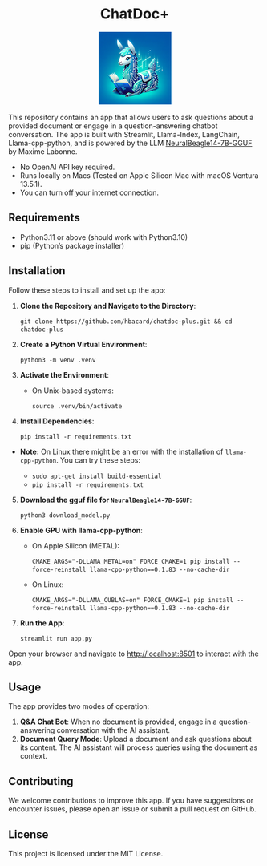 
<h1 align="center">ChatDoc+</h1>

<p align="center">
  <img src="./imgs/llama_ai.png" alt="">


This repository contains an app that allows users to ask questions about a provided document or engage in a question-answering chatbot conversation. The app is built with Streamlit, Llama-Index, LangChain, Llama-cpp-python, and is powered by the LLM [NeuralBeagle14-7B-GGUF](https://huggingface.co/mlabonne/NeuralBeagle14-7B-GGUF) by Maxime Labonne.

- No OpenAI API key required.
- Runs locally on Macs (Tested on Apple Silicon Mac with macOS Ventura 13.5.1).
- You can turn off your internet connection.
</p>

## Requirements
- Python3.11 or above (should work with Python3.10)
- pip (Python’s package installer)
## Installation

Follow these steps to install and set up the app:

1. **Clone the Repository and Navigate to the Directory**:
   ```
   git clone https://github.com/hbacard/chatdoc-plus.git && cd chatdoc-plus
   ```

2. **Create a Python Virtual Environment**:
   ```
   python3 -m venv .venv
   ```

3. **Activate the Environment**:
   - On Unix-based systems:
     ```
     source .venv/bin/activate
     ```

4. **Install Dependencies**:
   ```
   pip install -r requirements.txt
   ```
   
  - **Note:** On Linux there might be an error with the installation of `llama-cpp-python`. You can try these steps:
    
    - `sudo apt-get install build-essential`
    - `pip install -r requirements.txt`
    

 

5. **Download the gguf file for `NeuralBeagle14-7B-GGUF`**:
   ```
   python3 download_model.py
   ```

6. **Enable GPU with llama-cpp-python**:
   - On Apple Silicon (METAL):
     ```
     CMAKE_ARGS="-DLLAMA_METAL=on" FORCE_CMAKE=1 pip install --force-reinstall llama-cpp-python==0.1.83 --no-cache-dir
     ```
   - On Linux:
     ```
     CMAKE_ARGS="-DLLAMA_CUBLAS=on" FORCE_CMAKE=1 pip install --force-reinstall llama-cpp-python==0.1.83 --no-cache-dir
     ```

7. **Run the App**:
   ```
   streamlit run app.py
   ```

Open your browser and navigate to [http://localhost:8501](http://localhost:8501) to interact with the app.

## Usage

The app provides two modes of operation:

1. **Q&A Chat Bot**: When no document is provided, engage in a question-answering conversation with the AI assistant.
2. **Document Query Mode**: Upload a document and ask questions about its content. The AI assistant will process queries using the document as context.

## Contributing

We welcome contributions to improve this app. If you have suggestions or encounter issues, please open an issue or submit a pull request on GitHub.

## License

This project is licensed under the MIT License.
